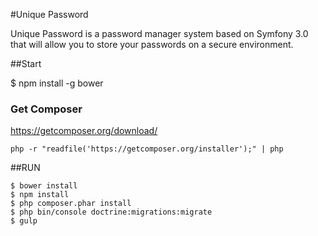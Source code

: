#Unique Password

Unique Password is a password manager system based on Symfony 3.0 that will allow you
to store your passwords on a secure environment.

##Start

$ npm install -g bower

### Get Composer

https://getcomposer.org/download/

```
php -r "readfile('https://getcomposer.org/installer');" | php
```

##RUN

```
$ bower install
$ npm install
$ php composer.phar install
$ php bin/console doctrine:migrations:migrate
$ gulp
```
